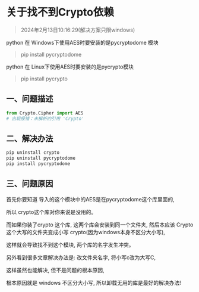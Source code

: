 # 关于找不到Crypto依赖

> 2024年2月13日10:16:29(解决方案只限windows)

python 在 Windows下使用AES时要安装的是pycryptodome 模块

> pip install pycryptodome

python 在 Linux下使用AES时要安装的是pycrypto模块

> pip install pycrypto

## 一、问题描述

```python
from Crypto.Cipher import AES
# 出现报错：未解析的引用 'Crypto'
```

## 二、解决办法

```bash
pip uninstall crypto
pip uninstall pycryptodome
pip install pycryptodome
```

## 三、问题原因
首先你要知道 导入的这个模块中的AES是在pycryptodome这个库里面的,

所以 crypto这个库对你来说是没用的。

而如果你装了crypto 这个库, 这两个库会安装到同一个文件夹, 然后本应该 Crypto 这个大写的文件夹变成小写 crypto(因为windows本身不区分大小写),

 这样就会导致找不到这个模块, 两个库的名字发生冲突。

另外看到很多文章解决办法是: 改文件夹名字, 将小写c改为大写C, 

这样虽然也能解决, 但不是问题的根本原因,

 根本原因就是 windows 不区分大小写, 所以卸载无用的库是最好的解决办法!